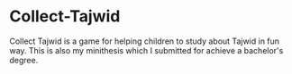 # Collect-Tajwid
Collect Tajwid is a game for helping children to study about Tajwid in fun way. This is also my minithesis which I submitted for achieve a bachelor's degree.
